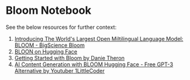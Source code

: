 Bloom Notebook
==============

See the below resources for further context:

1. [Introducing The World's Largest Open Miltilingual Language Model: BLOOM - BigScience Bloom](https://bigscience.huggingface.co/blog/bloom)
2. [BLOON on Hugging Face](https://huggingface.co/bigscience/bloom)
3. [Getting Started with Bloom by Danie Theron](https://towardsdatascience.com/getting-started-with-bloom-9e3295459b65)
4. [AI Content Generation with BLOOM Hugging Face - Free GPT-3 Alternative by Youtuber 1LittleCoder](https://www.youtube.com/watch?v=ZHx0TsYB3ac)

